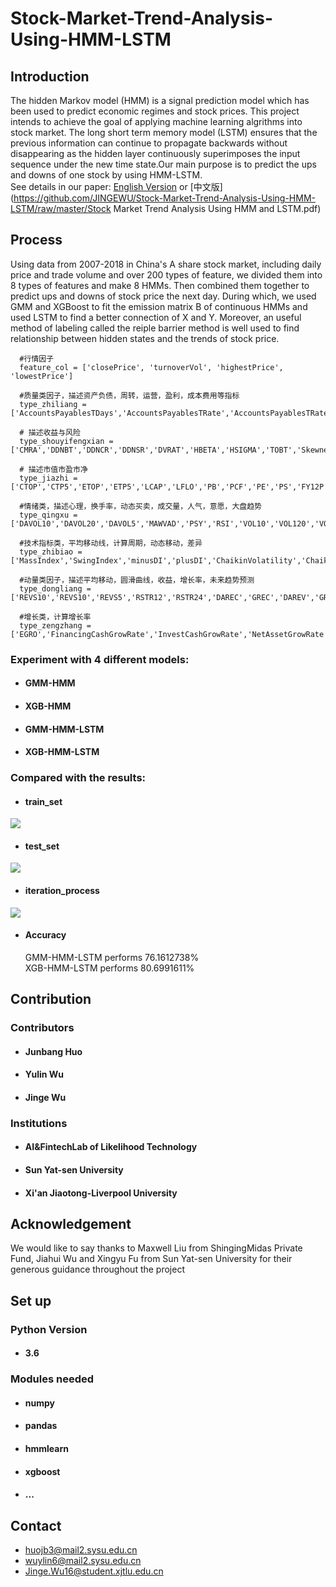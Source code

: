 # Stock-Market-Trend-Analysis-Using-HMM-LSTM
## Introduction

The hidden Markov model (HMM) is a signal prediction model which has been used to predict economic regimes and stock prices. This project intends to achieve the goal of applying machine learning algrithms into stock market. The long short term memory model (LSTM) ensures that the previous information can continue to propagate backwards without disappearing as the hidden layer continuously superimposes the input sequence under the new time state.Our main purpose is to predict the ups and downs of one stock by using HMM-LSTM.<br> 
See details in our paper: [English Version](https://github.com/JINGEWU/Stock-Market-Trend-Analysis-Using-HMM-LSTM/raw/master/PAPER/paper2.0.pdf) or [中文版](https://github.com/JINGEWU/Stock-Market-Trend-Analysis-Using-HMM-LSTM/raw/master/Stock Market Trend Analysis Using HMM and LSTM.pdf)<br>

## Process
 
Using data from 2007-2018 in China's A share stock market, including daily price and trade volume and over 200 types of feature, we divided them into 8 types of features and make 8 HMMs. Then combined them together to predict ups and downs of stock price the next day. During which, we used GMM and XGBoost to fit the emission matrix B of continuous HMMs and used LSTM to find a better connection of X and Y. Moreover, an useful method of labeling called the reiple barrier method is well used to find relationship between hidden states and the trends of stock price.<br>
 
 ```
   #行情因子
   feature_col = ['closePrice', 'turnoverVol', 'highestPrice', 'lowestPrice']
   
   #质量类因子，描述资产负债，周转，运营，盈利，成本费用等指标
   type_zhiliang = ['AccountsPayablesTDays','AccountsPayablesTRate','AccountsPayablesTRate','ARTDays','ARTDays','ARTDays','BLEV',',BondsPayableToAsset','BondsPayableToAsset','CashRateOfSales','CashToCurrentLiability','CurrentAssetsRatio','CurrentRatio','DebtEquityRatio','DebtEquityRatio','DebtsAssetRatio','EBITToTOR','EquityFixedAssetRatio','EquityToAsset','EquityTRate','FinancialExpenseRate','FixAssetRatio','FixedAssetsTRate','GrossIncomeRatio','IntangibleAssetRatio','InventoryTDays','InventoryTRate','LongDebtToAsset','LongDebtToWorkingCapital','LongTermDebtToAsset','MLEV','NetProfitRatio','NOCFToOperatingNI','NonCurrentAssetsRatio','NPToTOR','OperatingExpenseRate','OperatingProfitRatio','OperatingProfitToTOR','OperCashInToCurrentLiability','QuickRatio','ROA','ROA5','ROE','ROE5','SalesCostRatio','SaleServiceCashToOR','TaxRatio','TotalAssetsTRate','TotalProfitCostRatio','CFO2EV','ACCA','DEGM']
    
   # 描述收益与风险
   type_shouyifengxian = ['CMRA','DDNBT','DDNCR','DDNSR','DVRAT','HBETA','HSIGMA','TOBT','Skewness','BackwardADJ']
    
   # 描述市值市盈市净
   type_jiazhi = ['CTOP','CTP5','ETOP','ETP5','LCAP','LFLO','PB','PCF','PE','PS','FY12P','SFY12P','TA2EV','ASSI']
    
   #情绪类，描述心理，换手率，动态买卖，成交量，人气，意愿，大盘趋势
   type_qingxu = ['DAVOL10','DAVOL20','DAVOL5','MAWVAD','PSY','RSI','VOL10','VOL120','VOL20','VOL240','VOL5','VOL60','WVAD','ADTM','ATR14','QTR6','SBM','STM','OBV','OBV6','TVMA20','TVMA6','TVSTD20','TVSTD6','VDEA','VDIFF','VEMA10','WEMA12','VEMA26','VEMA5','VMACD','VOSC','VR','VROC12','VROC6','VSTD10','VSTD20','ACD6','ACD20','AR','BR','ARBR','NVI','PVI','JDQS20','KlingerOscillator','MoneyFlow20','Volatility']
    
   #技术指标类，平均移动线，计算周期，动态移动，差异
   type_zhibiao = ['MassIndex','SwingIndex','minusDI','plusDI','ChaikinVolatility','ChaikinOscillator','DownRVI','BollUp','BollDown','DHILO','EMA10','EMA120','EMA20','EMA5','EMA60','EA10','EA120','EA20','EA5','EA60','MFI','ILLIQUIDITY','MACD','KDJ_K','KDJ_D','KDJ_J','UpRVI','RVI','DBCD','ASI','EMV12','EMV6','ADX','ADXR','MTM','MTMMA','UOS','EMA12','EMA26','BBI','TEMA10','Ulcer10','Hurst','Ulcer5','TEMA5','CR20','Elder','DilutedEPS','EPS']
    
   #动量类因子，描述平均移动，圆滑曲线，收益，增长率，未来趋势预测
   type_dongliang = ['REVS10','REVS10','REVS5','RSTR12','RSTR24','DAREC','GREC','DAREV','GREV','DASREV','GSREV','EARNMOM','FiftyTwoWeekHigh','BIAS10','BIAS20','BIAS5','BIAS60','CCI10''CCI20','CCI5','CCI88','ROC6','ROC20','SRMI','ChandeSD','ChandeSU','CMO','ARC','AD','AD20','AD6','CoppockCurve','Aroon','AroonDown','AroonUp','DEA','DIFF','DDI','DIZ','DIF','PVT','PCT6','PVT12','TRIX5','TRIX10','MA10RegressCoeff12','MA10RegressCoeff6','PLRC6','PLRC12','APBMA','BBIC','MA10Close','BearPower','RC12','RC24']
    
   #增长类，计算增长率
   type_zengzhang = ['EGRO','FinancingCashGrowRate','InvestCashGrowRate','NetAssetGrowRate','NetProfitGrowRate','NPParentCompanyGrowRate','OperatingProfitGrowRate','OperatingRevenueGrowRate','OperCashGrowRate','SUE','TotalAssetGrowRate','TotalProfitGrowRate','REC','FEARNG','FSALESG','SUOI']
 ```
 
### Experiment with 4 different models: <br>
 
 * #### GMM-HMM <br>
 * #### XGB-HMM <br>
 * #### GMM-HMM-LSTM <br>
 * #### XGB-HMM-LSTM <br>
 
 ### Compared with the results: <br>

* #### train_set

![](https://github.com/JINGEWU/Stock-Market-Trend-Analysis-Using-HMM-LSTM/raw/master/FIGURE/train1.jpg)  

* #### test_set

![](https://github.com/JINGEWU/Stock-Market-Trend-Analysis-Using-HMM-LSTM/raw/master/FIGURE/test1.jpg)  

* #### iteration_process

![](https://github.com/JINGEWU/Stock-Market-Trend-Analysis-Using-HMM-LSTM/raw/master/FIGURE/best_iter.png)  

* #### Accuracy
   GMM-HMM-LSTM performs 76.1612738% <br>
   XGB-HMM-LSTM performs 80.6991611% <br>

## Contribution

### Contributors

* #### Junbang Huo
* #### Yulin Wu
* #### Jinge Wu

### Institutions

* #### AI&FintechLab of Likelihood Technology
* #### Sun Yat-sen University
* #### Xi'an Jiaotong-Liverpool University

## Acknowledgement

We would like to say thanks to Maxwell Liu from ShingingMidas Private Fund, Jiahui Wu and Xingyu Fu from Sun Yat-sen University for their generous guidance throughout the project

## Set up

### Python Version

* #### 3.6

### Modules needed

* #### numpy
* #### pandas
* #### hmmlearn
* #### xgboost
* #### ...

## Contact

* huojb3@mail2.sysu.edu.cn
* wuylin6@mail2.sysu.edu.cn
* Jinge.Wu16@student.xjtlu.edu.cn
